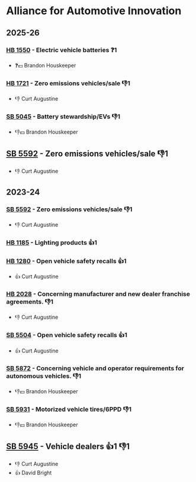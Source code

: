 # Alliance for Automotive Innovation
## 2025-26

### [HB 1550](/bill/2025-26/hb/1550/) - Electric vehicle batteries   ❓1
* ❓💵 Brandon Houskeeper

### [HB 1721](/bill/2025-26/hb/1721/) - Zero emissions vehicles/sale  👎1 
* 👎 Curt Augustine

### [SB 5045](/bill/2025-26/sb/5045/) - Battery stewardship/EVs  👎1 
* 👎💵 Brandon Houskeeper

## [SB 5592](/bill/2025-26/sb/5592/) - Zero emissions vehicles/sale  👎1 
* 👎 Curt Augustine

## 2023-24

### [SB 5592](/bill/2023-24/sb/5592/) - Zero emissions vehicles/sale  👎1 
* 👎 Curt Augustine

### [HB 1185](/bill/2023-24/hb/1185/) - Lighting products 👍1  

### [HB 1280](/bill/2023-24/hb/1280/) - Open vehicle safety recalls 👍1  
* 👍 Curt Augustine

### [HB 2028](/bill/2023-24/hb/2028/) - Concerning manufacturer and new dealer franchise agreements.  👎1 
* 👎 Curt Augustine

### [SB 5504](/bill/2023-24/sb/5504/) - Open vehicle safety recalls 👍1  
* 👍 Curt Augustine

### [SB 5872](/bill/2023-24/sb/5872/) - Concerning vehicle and operator requirements for autonomous vehicles.  👎1 
* 👎💵 Brandon Houskeeper

### [SB 5931](/bill/2023-24/sb/5931/) - Motorized vehicle tires/6PPD  👎1 
* 👎💵 Brandon Houskeeper

## [SB 5945](/bill/2023-24/sb/5945/) - Vehicle dealers 👍1 👎1 
* 👎 Curt Augustine
* 👍 David Bright
